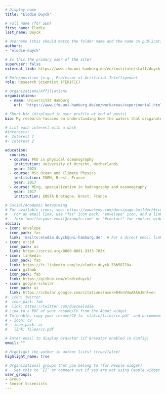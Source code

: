 ```yaml
---
# Display name
title: "Elodie Duyck"

# Full name (for SEO)
first_name: Elodie
last_name: Duyck

# Username (this should match the folder name and the name on publications)
authors:
- "elodie-duyck"

# Is this the primary user of the site?
superuser: false
external_link: https://www.ifm.uni-hamburg.de/en/institute/staff/duyck.html

# Role/position (e.g., Professor of Artificial Intelligence)
role: Research Scientist (TERIFIC)

# Organizations/Affiliations
organizations:
  - name: Universität Hamburg
    url: 'https://www.ifm.uni-hamburg.de/en/workareas/experimental.html'

# Short bio (displayed in user profile at end of posts)
bio: My research focuses on understanding how the waters that originate from Greenland and the Arctic circulate in the Subpolar North Atlantic.  The fate of these relatively fresh waters is particularly important.  If they enter the deep convection regions of the Labrador, Irminger and Nordic Seas, they could increase the stratification in these regions. This could lead to a weakening of deep water formation and potentially affect the Atlantic Meridional Overturning Circulation. For this work, I primarily use in situ observations, in particular surface drifters, which are instruments that follow surface currents.

# List each interest with a dash
#interests:
#- Interest 1
#- Interest 2

education:
  courses:
  - course: PhD in physical oceanography
    institution: University of Utrecht, Netherlands
    year: 2023
  - course: MSc Ocean and Climate Physics
    institution: IUEM, Brest, France
    year: 2017
  - course: MEng, specialization in hydrography and oceanography
    year: 2017
    institution: ENSTA Bretagne, Brest, France

# Social/Academic Networking
# For available icons, see: https://wowchemy.com/docs/page-builder/#icons
#   For an email link, use "fas" icon pack, "envelope" icon, and a link in the
#   form "mailto:your-email@example.com" or "#contact" for contact widget.
social:
- icon: envelope
  icon_pack: fas
  link: 'mailto:elodie.duyck@uni-hamburg.de'  # For a direct email link, use "mailto:test@example.org".
- icon: orcid
  icon_pack: ai
  link: https://orcid.org/0000-0001-9333-703X
- icon: linkedin 
  icon_pack: fab
  link: https://fr.linkedin.com/in/elodie-duyck-53b58710a
- icon: github
  icon_pack: fab
  link: https://github.com/elodieduyck/
- icon: google-scholar
  icon_pack: ai
  link: https://scholar.google.com/citations?user=R4knVUwAAAAJ&hl=en
#- icon: twitter
#  icon_pack: fab
#  link: https://twitter.com/duyckelodie
# Link to a PDF of your resume/CV from the About widget.
# To enable, copy your resume/CV to `static/files/cv.pdf` and uncomment the lines below.
# - icon: cv
#   icon_pack: ai
#   link: files/cv.pdf

# Enter email to display Gravatar (if Gravatar enabled in Config)
email: ""

# Highlight the author in author lists? (true/false)
highlight_name: true

# Organizational groups that you belong to (for People widget)
#   Set this to `[]` or comment out if you are not using People widget.
user_groups:
- Group
- Senior Scientists
---
```

